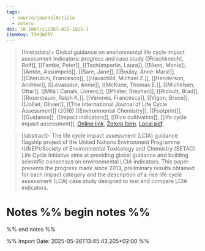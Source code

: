```yaml
---
tags:
  - source/journalArticle
  - zotero
doi: 10.1007/s11367-015-1025-1
itemKey: T3HJW2TY
---
```

>[!metadata]+
> Global guidance on environmental life cycle impact assessment indicators: progress and case study
> [[Frischknecht, Rolf]], [[Fantke, Peter]], [[Tschümperlin, Laura]], [[Niero, Monia]], [[Antón, Assumpció]], [[Bare, Jane]], [[Boulay, Anne-Marie]], [[Cherubini, Francesco]], [[Hauschild, Michael Z.]], [[Henderson, Andrew]], [[Levasseur, Annie]], [[McKone, Thomas E.]], [[Michelsen, Ottar]], [[Milà I Canals, Llorenç]], [[Pfister, Stephan]], [[Ridoutt, Brad]], [[Rosenbaum, Ralph K.]], [[Verones, Francesca]], [[Vigon, Bruce]], [[Jolliet, Olivier]], 
> [[The International Journal of Life Cycle Assessment]] (2016)
> [[Environmental Chemistry]], [[Footprint]], [[Guidance]], [[Impact indicators]], [[Rice cultivation]], [[life cycle impact assessment]], 
> [Online link](https://doi.org/10.1007/s11367-015-1025-1), [Zotero Item](zotero://select/library/items/T3HJW2TY), [Local pdf](file://C:/Users/aburg/Documents/references/zotero/storage/STHKS93B/s11367-015-1025-1.pdf), 

>[!abstract]-
>The life cycle impact assessment (LCIA) guidance flagship project of the United Nations Environment Programme (UNEP)/Society of Environmental Toxicology and Chemistry (SETAC) Life Cycle Initiative aims at providing global guidance and building scientific consensus on environmental LCIA indicators. This paper presents the progress made since 2013, preliminary results obtained for each impact category and the description of a rice life cycle assessment (LCA) case study designed to test and compare LCIA indicators.

# Notes %% begin notes %%

%% end notes %%




%% Import Date: 2025-05-26T13:45:43.205+02:00 %%
